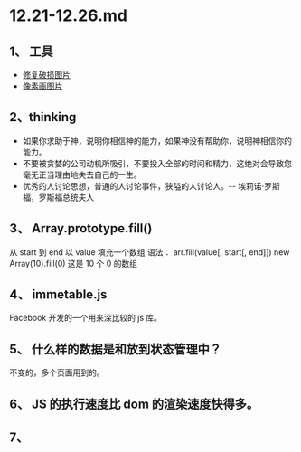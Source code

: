 # 12.21-12.26.md

## 1、 工具

- [修复破损图片](https://hotpot.ai/restore-picture)
- [像素画图片](geometrize.co.uk)

## 2、thinking

- 如果你求助于神，说明你相信神的能力，如果神没有帮助你，说明神相信你的能力。
- 不要被贪婪的公司动机所吸引，不要投入全部的时间和精力，这绝对会导致您毫无正当理由地失去自己的一生。
- 优秀的人讨论思想，普通的人讨论事件，狭隘的人讨论人。-- 埃莉诺·罗斯福，罗斯福总统夫人

## 3、 Array.prototype.fill()

从 start 到 end 以 value 填充一个数组
语法： arr.fill(value[, start[, end]])
new Array(10).fill(0) 这是 10 个 0 的数组

## 4、 immetable.js

Facebook 开发的一个用来深比较的 js 库。

## 5、 什么样的数据是和放到状态管理中？

不变的，多个页面用到的。

## 6、 JS 的执行速度比 dom 的渲染速度快得多。

## 7、
